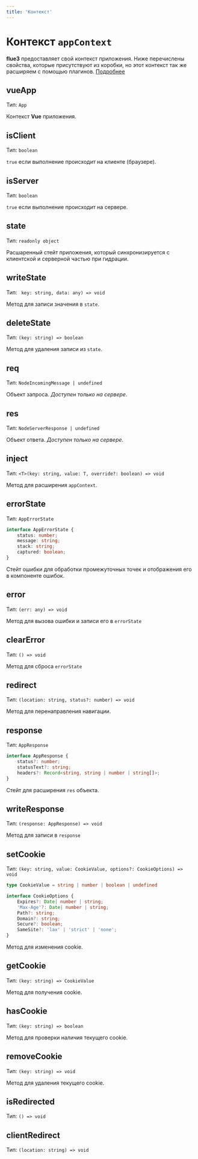```yaml
---
title: 'Контекст'
---
```


# Контекст `appContext`

**flue3** предоставляет свой контекст приложения. Ниже перечислены свойства, которые присутствуют из коробки, но этот контекст так же расширяем с помощью плагинов. [Подробнее](/guide/plugins)

## vueApp

Тип: `App`

Контекст **Vue** приложения.

## isClient

Тип: `boolean`

`true` если выполнение происходит на клиенте (браузере).

## isServer

Тип: `boolean`

`true` если выполнение происходит на сервере.

## state

Тип: `readonly object`

Расшаренный стейт приложения, который синхронизируется с клиентской и серверной частью при гидрации.

## writeState

Тип: ` key: string, data: any) => void`

Метод для записи значения в `state`.

## deleteState

Тип: `(key: string) => boolean`

Метод для удаления записи из `state`.

## req

Тип: `NodeIncomingMessage | undefined`

Объект запроса. *Доступен только на сервере*.

## res

Тип: `NodeServerResponse | undefined`

Объект ответа. *Доступен только на сервере*.

## inject

Тип: `<T>(key: string, value: T, override?: boolean) => void`

Метод для расширения `appContext`.

## errorState

Тип: `AppErrorState`
```typescript
interface AppErrorState {
    status: number;
    message: string;
    stack: string;
    captured: boolean;
}
```

Стейт ошибки для обработки промежуточных точек и отображения его в компоненте ошибок.

## error

Тип: `(err: any) => void`

Метод для вызова ошибки и записи его в `errorState`

## clearError

Тип: `() => void`

Метод для сброса `errorState`

## redirect

Тип: `(location: string, status?: number) => void`

Метод для перенаправления навигации.

## response

Тип: `AppResponse`
```typescript
interface AppResponse {
    status?: number;
    statusText?: string;
    headers?: Record<string, string | number | string[]>;
}
```

Стейт для расширения `res` объекта.

## writeResponse

Тип: `(response: AppResponse) => void`

Метод для записи в `response`

## setCookie

Тип: `(key: string, value: CookieValue, options?: CookieOptions) => void`
```typescript
type CookieValue = string | number | boolean | undefined
```
```typescript
interface CookieOptions {
    Expires?: Date| number | string;
    'Max-Age'?: Date| number | string;
    Path?: string;
    Domain?: string;
    Secure?: boolean;
    SameSite?: 'lax' | 'strict' | 'none';
}
```

Метод для изменения cookie.

## getCookie

Тип: `(key: string) => CookieValue`

Метод для получения cookie.

## hasCookie

Тип: `(key: string) => boolean`

Метод для проверки наличия текущего cookie.

## removeCookie

Тип: `(key: string) => void`

Метод для удаления текущего cookie.

## isRedirected

Тип: `() => void`

## clientRedirect

Тип: `(location: string) => void`
